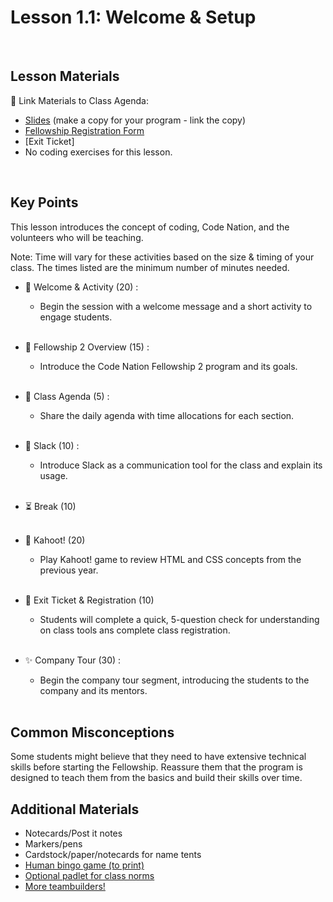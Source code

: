 # Lesson 1.1: Welcome & Setup

<br>

## Lesson Materials

📖 Link Materials to Class Agenda:
- [Slides](https://docs.google.com/presentation/d/1LquRjA9GgfZVBdTcJcsUZCqPzvcpY0kiX_SD8va6128/edit?usp=sharing) (make a copy for your program - link the copy)
- [Fellowship Registration Form](https://codenation.tfaforms.net/24)
- [Exit Ticket]
- No coding exercises for this lesson.

<br>

## Key Points
This lesson introduces the concept of coding, Code Nation, and the volunteers who will be teaching. 

Note: Time will vary for these activities based on the size & timing of your class. The times listed are the minimum number of minutes needed.

- 👋 Welcome & Activity (20) : 
    - Begin the session with a welcome message and a short activity to engage students.<br><br>

- 👀 Fellowship 2 Overview (15) : 
    - Introduce the Code Nation Fellowship 2 program and its goals.<br><br>

- 📑 Class Agenda (5) :
    - Share the daily agenda with time allocations for each section.<br><br>

- 💬 Slack (10) :
    - Introduce Slack as a communication tool for the class and explain its usage.<br><br>

- ⏳ Break (10) <br><br>

- 👾 Kahoot! (20)
    - Play Kahoot! game to review HTML and CSS concepts from the previous year.<br><br>

- 📝 Exit Ticket & Registration (10)
    - Students will complete a quick, 5-question check for understanding on class tools ans complete class registration.<br><br>

- ✨ Company Tour (30) :
    - Begin the company tour segment, introducing the students to the company and its mentors.<br><br>


## Common Misconceptions
Some students might believe that they need to have extensive technical skills before starting the Fellowship. Reassure them that the program is designed to teach them from the basics and build their skills over time.



## Additional Materials
- Notecards/Post it notes
- Markers/pens
- Cardstock/paper/notecards for name tents
- [Human bingo game (to print)](https://docs.google.com/document/d/1gNvW01wSLtLrZjSp1-dRMVXfjW19pzsFuYKZV7L6tsw/edit?usp=sharing)
- [Optional padlet for class norms](https://codenation.padlet.org/cn/nipqv2jg60n21sll)
- [More teambuilders!](https://docs.google.com/presentation/d/1OQExI6xayhDnDzN2uUg2g9pNv68EukVfl5MKaYWPHzw/edit#slide=id.gf43128b5c6_2_747)